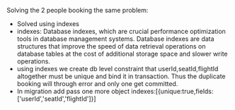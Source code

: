 Solving the 2 people booking the same problem:
- Solved using indexes
-  indexes: Database indexes, which are crucial performance optimization tools in database management systems. Database indexes are data structures that improve the speed of data retrieval operations on database tables at the cost of additional storage space and slower write operations.
-  using indexes we create db level constraint that userId,seatId,flightId altogether must be unique and bind it in transaction. Thus the duplicate booking will through error and only one get committed.
 - In migration add pass one more object indexes:[{unique:true,fields: ['userId','seatId','flightId']}]